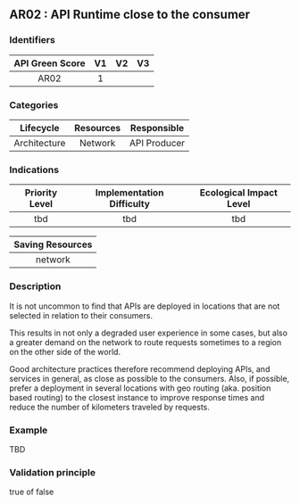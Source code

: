 ## AR02 : API Runtime close to the consumer


### Identifiers

| API Green Score |  V1  |  V2  |  V3  |
|:-------:|:----:|:----:|:----:|
|   AR02   | 1  |   |      |

### Categories

| Lifecycle |  Resources  |  Responsible  |
|:---------:|:----:|:----:|
| Architecture | Network | API Producer |

### Indications

| Priority Level |      Implementation Difficulty      |  Ecological Impact Level   |
|:-------------------:|:-------------------------:|:---------------------:|
| tbd | tbd | tbd |

|Saving Resources                                           |
|:----------------------------------------------------------:|
|network |

### Description

It is not uncommon to find that APIs are deployed in locations that are not selected in relation to their consumers.

This results in not only a degraded user experience in some cases, but also a greater demand on the network to route requests sometimes to a region on the other side of the world. 

Good architecture practices therefore recommend deploying APIs, and services in general, as close as possible to the consumers. Also, if possible, prefer a deployment in several locations with geo routing (aka. position based routing) to the closest instance to improve response times and reduce the number of kilometers traveled by requests.



### Example
TBD 

### Validation principle

true of false